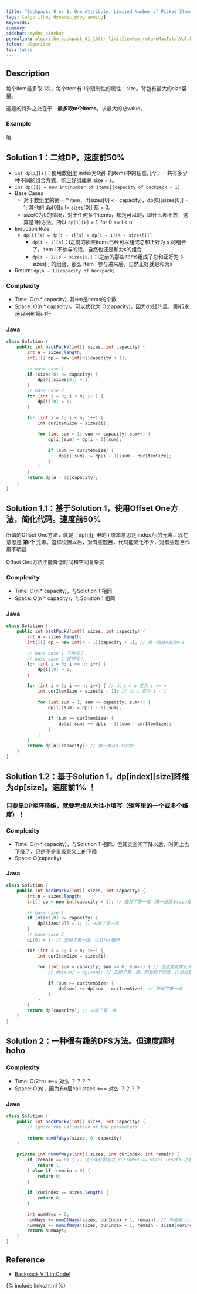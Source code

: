 ```yaml
---
title: "Backpack: 0 or 1, One Attribute, Limited Number of Picked Items, Return Max Total Value"
tags: [algorithm, dynamic_programming]
keywords:
summary:
sidebar: mydoc_sidebar
permalink: algorithm_backpack_01_1Attr_limitItemNum_returnMaxTotalVal.html
folder: algorithm
toc: false
---
```


## Description
每个item最多取 1次，每个item有 1个限制性的属性：size。背包有最大的size容量。

这题的特殊之处在于：**最多取m个items**。求最大的总value。

### Example
略

## Solution 1：二维DP，速度前50%
* `int dp[i][s]`：使用数组里 index为0到i 的items中的任意几个，一共有多少种不同的组合方式，能正好组成总 size = s。
* `int dp[][] = new int[number of items][capacity of backpack + 1]`
* Base Cases
  * 对于数组里的第一个item，if(sizes[0] <= capacity)，dp[0][sizes[0]] = 1; 其他的 dp[0][s != sizes[0]] 都 = 0.
  * size和为0的情况，对于任何多个items，都是可以的，即什么都不放，这算是1种方法。所以 `dp[i][0]` = 1, for 0 <= i < n
* Induction Rule
  * `dp[i][s] = dp[i - 1][s] + dp[i - 1][s - sizes[i]]`
    * `dp[i - 1][s]`：i之前的那些items已经可以组成总和正好为 s 的组合了，item i 不参与的话，自然也还是和为s的组合
    * `dp[i - 1][s - sizes[i]]`：i之前的那些items组成了总和正好为 s - sizes[i] 的组合，那么 item i 参与进来后，自然正好就是和为s
* Return: `dp[n - 1][capacity of backpack]`

### Complexity
* Time: O(n * capacity), 其中n是items的个数
* Space: O(n * capacity)。可以优化为 O(capacity)，因为dp矩阵里，第i行永远只用到第i-1行

### Java
```java
class Solution {
    public int backPackV(int[] sizes, int capacity) {
        int n = sizes.length;
        int[][] dp = new int[n][capacity + 1];
        
        // base case 1
        if (sizes[0] <= capacity) {
            dp[0][sizes[0]] = 1;
        }
        // base case 2
        for (int i = 0; i < n; i++) {
            dp[i][0] = 1;
        }

        for (int i = 1; i < n; i++) {
            int curItemSize = sizes[i];
            
            for (int sum = 1; sum <= capacity; sum++) {
                dp[i][sum] = dp[i - 1][sum];
                
                if (sum >= curItemSize) {
                    dp[i][sum] += dp[i - 1][sum - curItemSize];
                }
            }
        }
        return dp[n - 1][capacity];
    }
}
```

## Solution 1.1：基于Solution 1，使用Offset One方法，简化代码。速度前50%
所谓的Offset One方法，就是：dp[i][j] 里的 i 原本意思是 index为i的元素，现在意思是 **第i个** 元素。这样设置以后，对有些题目，代码能简化不少，对有些题目作用不明显

Offset One方法不能降低时间和空间复杂度

### Complexity
* Time: O(n * capacity)，与Solution 1 相同
* Space: O(n * capacity)，与Solution 1 相同

### Java
```java
class Solution {
    public int backPackV(int[] sizes, int capacity) {
        int n = sizes.length;
        int[][] dp = new int[n + 1][capacity + 1]; // 第一维从n变为n+1
        
        // base case 1 不用写了
        // base case 2 还得写！
        for (int i = 0; i <= n; i++) {
            dp[i][0] = 1;
        }

        for (int i = 1; i <= n; i++) { // 从 i < n 变为 i <= n
            int curItemSize = sizes[i - 1]; // 从 i 变为 i - 1
            
            for (int sum = 1; sum <= capacity; sum++) {
                dp[i][sum] = dp[i - 1][sum];
                
                if (sum >= curItemSize) {
                    dp[i][sum] += dp[i - 1][sum - curItemSize];
                }
            }
        }
        return dp[n][capacity]; // 第一维从n-1变为n
    }
}
```

## Solution 1.2：基于Solution 1，dp[index][size]降维为dp[size]。速度前1% ！

### 只要是DP矩阵降维，就要考虑从大往小填写（矩阵里的一个或多个维度）！

### Complexity
* Time: O(n * capacity)，与Solution 1 相同。但其实空间下降以后，时间上也下降了，只是不是量级意义上的下降
* Space: O(capacity)

### Java
```java
class Solution {
    public int backPackV(int[] sizes, int capacity) {
        int n = sizes.length;
        int[] dp = new int[capacity + 1]; // 去掉了第一维（第一维原本size是n）
        
        // base case 1
        if (sizes[0] <= capacity) {
            dp[sizes[0]] = 1; // 去掉了第一维
        }
        // base case 2
        dp[0] = 1; // 去掉了第一维，以及for循环

        for (int i = 1; i < n; i++) {
            int curItemSize = sizes[i];
            
            for (int sum = capacity; sum >= 0; sum--) { // 这里要变成从大往小循环！！
                // dp[sum] = dp[sum]; // 去掉了第一维。然后剩下的这一行也没意义了
                
                if (sum >= curItemSize) {
                    dp[sum] += dp[sum - curItemSize]; // 去掉了第一维
                }
            }
        }
        return dp[capacity]; // 去掉了第一维
    }
}
```

## Solution 2：一种很有趣的DFS方法。但速度超时 hoho

### Complexity
* Time: O(2^n) <=== 对么 ？？？？
* Space: O(n)，因为有n层call stack <=== 对么 ？？？？

### Java
```java
class Solution {
    public int backPackV(int[] sizes, int capacity) {
        // ignore the validation of the parameters
        
        return numOfWays(sizes, 0, capacity);
    }
    
    private int numOfWays(int[] sizes, int curIndex, int remain) {
        if (remain == 0) { // 这个条件要写在 curIndex == sizes.length 之前！否则会漏解！
            return 1;
        } else if (remain < 0) {
            return 0;
        }
        
        if (curIndex == sizes.length) {
            return 0;
        }
        
        int numWays = 0;
        numWays += numOfWays(sizes, curIndex + 1, remain); // 不使用 current item
        numWays += numOfWays(sizes, curIndex + 1, remain - sizes[curIndex]); // 使用 current item
        return numWays;
    } 
}
```

## Reference
* [Backpack V [LintCode]](https://www.lintcode.com/problem/backpack-v/description)

{% include links.html %}
